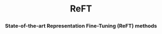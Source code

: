 <h1 align="center"> <p>ReFT</p></h1>
<h3 align="center">
    <p>State-of-the-art Representation Fine-Tuning (ReFT) methods</p>
</h3>
